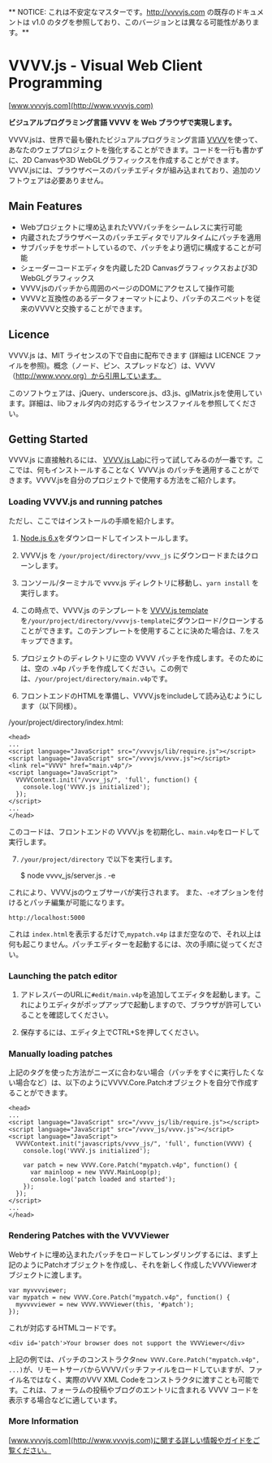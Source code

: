 ** NOTICE: これは不安定なマスターです。http://vvvvjs.com の既存のドキュメントは v1.0 のタグを参照しており、このバージョンとは異なる可能性があります。**

VVVV.js - Visual Web Client Programming
=======================================

[www.vvvvjs.com](http://www.vvvvjs.com)

**ビジュアルプログラミング言語 VVVV を Web ブラウザで実現します。**

VVVV.jsは、世界で最も優れたビジュアルプログラミング言語 [VVVV](http://vvvv.org)を使って、あなたのウェブプロジェクトを強化することができます。コードを一行も書かずに、2D Canvasや3D WebGLグラフィックスを作成することができます。VVVV.jsには、ブラウザベースのパッチエディタが組み込まれており、追加のソフトウェアは必要ありません。

Main Features
-------------

* Webプロジェクトに埋め込まれたVVVパッチをシームレスに実行可能
* 内蔵されたブラウザベースのパッチエディタでリアルタイムにパッチを適用
* サブパッチをサポートしているので、パッチをより適切に構成することが可能
* シェーダーコードエディタを内蔵した2D Canvasグラフィックスおよび3D WebGLグラフィックス
* VVVV.jsのパッチから周囲のページのDOMにアクセスして操作可能
* VVVVと互換性のあるデータフォーマットにより、パッチのスニペットを従来のVVVVと交換することができます。

Licence
-------

VVVV.js は、MIT ライセンスの下で自由に配布できます (詳細は LICENCE ファイルを参照)。概念（ノード、ピン、スプレッドなど）は、VVVV（http://www.vvvv.org）から引用しています。

このソフトウェアは、jQuery、underscore.js、d3.js、glMatrix.jsを使用しています。詳細は、libフォルダ内の対応するライセンスファイルを参照してください。


Getting Started
---------------

VVVV.js に直接触れるには、 [VVVV.js Lab](http://lab.vvvvjs.com)に行って試してみるのが一番です。ここでは、何もインストールすることなく VVVV.js のパッチを適用することができます。VVVV.jsを自分のプロジェクトで使用する方法をご紹介します。


### Loading VVVV.js and running patches

ただし、ここではインストールの手順を紹介します。

1.  [Node.js 6.x](http://nodejs.org)をダウンロードしてインストールします。

2. VVVV.js を `/your/project/directory/vvvv_js` にダウンロードまたはクローンします。

3. コンソール/ターミナルで vvvv.js ディレクトリに移動し、`yarn install` を実行します。

4. この時点で、VVVV.js のテンプレートを [VVVV.js template](https://github.com/zauner/vvvv.js-template) を`/your/project/directory/vvvvjs-template`にダウンロード/クローンすることができます。このテンプレートを使用することに決めた場合は、7.をスキップできます。

5. プロジェクトのディレクトリに空の VVVV パッチを作成します。そのためには、空の .v4p パッチを作成してください。この例では、`/your/project/directory/main.v4p`です。

6. フロントエンドのHTMLを準備し、VVVV.jsをincludeして読み込むようにします（以下同様）。

/your/project/directory/index.html:

    <head>
    ...
    <script language="JavaScript" src="/vvvvjs/lib/require.js"></script>
    <script language="JavaScript" src="/vvvvjs/vvvv.js"></script>
    <link rel="VVVV" href="main.v4p"/>
    <script language="JavaScript">
      VVVVContext.init("/vvvv_js/", 'full', function() {
        console.log('VVVV.js initialized');
      });
    </script>
    ...
    </head>

このコードは、フロントエンドの VVVV.js を初期化し、`main.v4p`をロードして実行します。

7.  `/your/project/directory` で以下を実行します。

    $ node vvvv_js/server.js . -e

これにより、VVVV.jsのウェブサーバが実行されます。 また、`-e`オプションを付けるとパッチ編集が可能になります。

    http://localhost:5000

これは `index.html`を表示するだけで,`mypatch.v4p` はまだ空なので、それ以上は何も起こりません。パッチエディターを起動するには、次の手順に従ってください。


### Launching the patch editor

1. アドレスバーのURLに`#edit/main.v4p`を追加してエディタを起動します。これによりエディタがポップアップで起動しますので、ブラウザが許可していることを確認してください。

2. 保存するには、エディタ上でCTRL+Sを押してください。

### Manually loading patches

上記の<link>タグを使った方法がニーズに合わない場合（パッチをすぐに実行したくない場合など）は、以下のようにVVVV.Core.Patchオブジェクトを自分で作成することができます。

    <head>
    ...
    <script language="JavaScript" src="/vvvv_js/lib/require.js"></script>
    <script language="JavaScript" src="/vvvv_js/vvvv.js"></script>
    <script language="JavaScript">
      VVVVContext.init("javascripts/vvvv_js/", 'full', function(VVVV) {
        console.log('VVVV.js initialized');

        var patch = new VVVV.Core.Patch("mypatch.v4p", function() {
          var mainloop = new VVVV.MainLoop(p);
          console.log('patch loaded and started');
        });
      });
    </script>
    ...
    </head>

### Rendering Patches with the VVVViewer

Webサイトに埋め込まれたパッチをロードしてレンダリングするには、まず上記のようにPatchオブジェクトを作成し、それを新しく作成したVVVViewerオブジェクトに渡します。

    var myvvvviewer;
    var mypatch = new VVVV.Core.Patch("mypatch.v4p", function() {
      myvvvviewer = new VVVV.VVVViewer(this, '#patch');
    });

これが対応するHTMLコードです。

    <div id='patch'>Your browser does not support the VVVViewer</div>

上記の例では、パッチのコンストラクタ`new VVVV.Core.Patch("mypatch.v4p", ...)`が、リモートサーバからVVVVパッチファイルをロードしていますが、ファイル名ではなく、実際のVVV XML Codeをコンストラクタに渡すことも可能です。これは、フォーラムの投稿やブログのエントリに含まれる VVVV コードを表示する場合などに適しています。

### More Information

[www.vvvvjs.com](http://www.vvvvjs.com)に関する詳しい情報やガイドをご覧ください。
